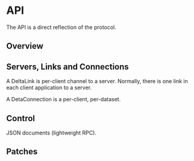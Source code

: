 # API

The API is a direct reflection of the protocol.

## Overview

## Servers, Links and Connections

A DeltaLink is per-client channel to a server. Normally, there is one
link in each client application to a server.

A DetaConnection is a per-client, per-dataset.


## Control

JSON documents (lightweight RPC).


## Patches